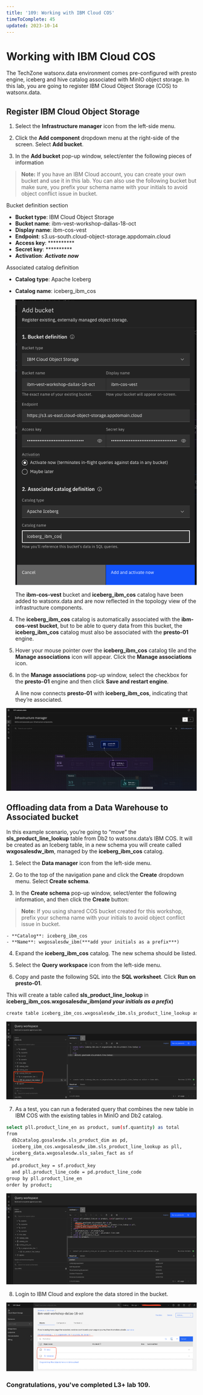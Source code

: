 ```yaml
---
title: '109: Working with IBM Cloud COS'
timeToComplete: 45
updated: 2023-10-14
---
```


# Working with IBM Cloud COS

The TechZone watsonx.data environment comes pre-configured with presto engine, iceberg and hive catalog associated with MinIO object storage. In this lab, you are going to register IBM Cloud Object Storage (COS) to watsonx.data. 

## Register IBM Cloud Object Storage

1. Select the **Infrastructure manager** icon from the left-side menu.

2. Click the **Add component** dropdown menu at the right-side of the screen. Select **Add bucket**.

3. In the **Add bucket** pop-up window, select/enter the following pieces of information

> **Note:** If you have an IBM Cloud account, you can create your own bucket and use it in this lab. You can also use the following bucket but make sure, you prefix your schema name with your initials to avoid object conflict issue in bucket. 

  Bucket definition section

  - **Bucket type**:  IBM Cloud Object Storage
  - **Bucket name**:	ibm-vest-workshop-dallas-18-oct
  - **Display name**: ibm-cos-vest
  - **Endpoint**:	    s3.us-south.cloud-object-storage.appdomain.cloud
  - **Access key**:	  **********
  - **Secret key**:	  **********
  - **Activation**:   ***Activate now***

  Associated catalog definition
  
  - **Catalog type**:	Apache Iceberg
  - **Catalog name**:	iceberg_ibm_cos

    ![](./images/109/cos-add.png)

    The **ibm-cos-vest** bucket and **iceberg_ibm_cos** catalog have been added to watsonx.data and are now reflected in the topology view of the infrastructure components.

4. The **iceberg_ibm_cos** catalog is automatically associated with the **ibm-cos-vest bucket**, but to be able to query data from this bucket, the **iceberg_ibm_cos** catalog must also be associated with the **presto-01** engine.

5. Hover your mouse pointer over the **iceberg_ibm_cos** catalog tile and the **Manage associations** icon will appear. Click the **Manage associations** icon.

6. In the **Manage associations** pop-up window, select the checkbox for the **presto-01** engine and then click **Save and restart engine**.

    A line now connects **presto-01** with **iceberg_ibm_cos**, indicating that they’re associated.

  ![](./images/109/infra-cos.png)


## Offloading data from a Data Warehouse to Associated bucket

In this example scenario, you’re going to “move” the **sls_product_line_lookup** table from Db2 to watsonx.data’s IBM COS. It will be created as an Iceberg table, in a new schema you will create called **wxgosalesdw_ibm**, managed by the **iceberg_ibm_cos** catalog.

1. Select the **Data manager** icon from the left-side menu.

2. Go to the top of the navigation pane and click the **Create** dropdown menu. Select **Create schema**. 

3. In the **Create schema** pop-up window, select/enter the following information, and then click the **Create** button:

> **Note:** If you using shared COS bucket created for this workshop, prefix your schema name with your initials to avoid object conflict issue in bucket. 

    - **Catalog**: iceberg_ibm_cos
    - **Name**: wxgosalesdw_ibm(***add your initials as a prefix***)

4. Expand the **iceberg_ibm_cos** catalog. The new schema should be listed.

5. Select the **Query workspace** icon from the left-side menu.

6. Copy and paste the following SQL into the **SQL worksheet**. Click **Run on presto-01**.

  This will create a table called **sls_product_line_lookup** in **iceberg_ibm_cos.wxgosalesdw_ibm(*and your initials as a prefix*)**

  ```bash
  create table iceberg_ibm_cos.wxgosalesdw_ibm.sls_product_line_lookup as select * from db2catalog.gosalesdw.sls_product_line_lookup;
  ```
  ![](./images/109/table-added.png)

7. As a test, you can run a federated query that combines the new table in IBM COS with the existing tables in MinIO and  Db2 catalog.

  ```bash
  select pll.product_line_en as product, sum(sf.quantity) as total
  from
    db2catalog.gosalesdw.sls_product_dim as pd, 
    iceberg_ibm_cos.wxgosalesdw_ibm.sls_product_line_lookup as pll, 
    iceberg_data.wxgosalesdw.sls_sales_fact as sf
  where
    pd.product_key = sf.product_key
    and pll.product_line_code = pd.product_line_code
  group by pll.product_line_en 
  order by product;
  ```

  ![](./images/109/result.png)

8. Login to IBM Cloud and explore the data stored in the bucket.

  ![](./images/109/ibm-cos.png)


### Congratulations, you've completed L3+ lab 109.
